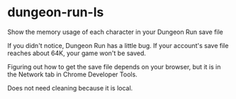 # dungeon-run-ls
Show the memory usage of each character in your Dungeon Run save file

If you didn't notice, Dungeon Run has a little bug.  If your account's save file reaches about 64K, your game won't be saved.

Figuring out how to get the save file depends on your browser, but it is in the Network tab in Chrome Developer Tools.

Does not need cleaning because it is local.
